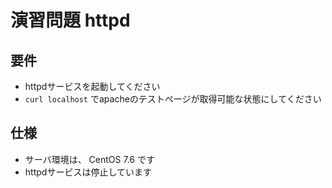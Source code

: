 # 演習問題 httpd
## 要件

- httpdサービスを起動してください
- `curl localhost` でapacheのテストページが取得可能な状態にしてください

## 仕様

- サーバ環境は、 CentOS 7.6 です
- httpdサービスは停止しています
